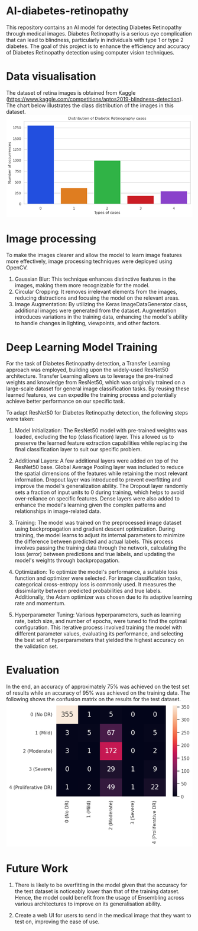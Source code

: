 # AI-diabetes-retinopathy
This repository contains an AI model for detecting Diabetes Retinopathy through medical images. Diabetes Retinopathy is a serious eye complication that can lead to blindness, particularly in individuals with type 1 or type 2 diabetes. The goal of this project is to enhance the efficiency and accuracy of Diabetes Retinopathy detection using computer vision techniques.

# Data visualisation
The dataset of retina images is obtained from Kaggle (https://www.kaggle.com/competitions/aptos2019-blindness-detection). The chart below illustrates the class distribution of the images in this dataset.
![Alt text](image-1.png)

# Image processing
To make the images clearer and allow the model to learn image features more effectively, image processing techniques were deployed using OpenCV. 
1. Gaussian Blur: This technique enhances distinctive features in the images, making them more recognizable for the model.
2. Circular Cropping: It removes irrelevant elements from the images, reducing distractions and focusing the model on the relevant areas.
3. Image Augmentation: By utilizing the Keras ImageDataGenerator class, additional images were generated from the dataset. Augmentation introduces variations in the training data, enhancing the model's ability to handle changes in lighting, viewpoints, and other factors.

# Deep Learning Model Training

For the task of Diabetes Retinopathy detection, a Transfer Learning approach was employed, building upon the widely-used ResNet50 architecture. Transfer Learning allows us to leverage the pre-trained weights and knowledge from ResNet50, which was originally trained on a large-scale dataset for general image classification tasks. By reusing these learned features, we can expedite the training process and potentially achieve better performance on our specific task.

To adapt ResNet50 for Diabetes Retinopathy detection, the following steps were taken:

1. Model Initialization: The ResNet50 model with pre-trained weights was loaded, excluding the top (classification) layer. This allowed us to preserve the learned feature extraction capabilities while replacing the final classification layer to suit our specific problem.

2. Additional Layers: A few additional layers were added on top of the ResNet50 base. Global Average Pooling layer was included to reduce the spatial dimensions of the features while retaining the most relevant information. Dropout layer was introduced to prevent overfitting and improve the model's generalization ability. The Dropout layer randomly sets a fraction of input units to 0 during training, which helps to avoid over-reliance on specific features. Dense layers were also added to enhance the model's learning given the complex patterns and relationships in image-related data. 

3. Training: The model was trained on the preprocessed image dataset using backpropagation and gradient descent optimization. During training, the model learns to adjust its internal parameters to minimize the difference between predicted and actual labels. This process involves passing the training data through the network, calculating the loss (error) between predictions and true labels, and updating the model's weights through backpropagation.

4. Optimization: To optimize the model's performance, a suitable loss function and optimizer were selected. For image classification tasks, categorical cross-entropy loss is commonly used. It measures the dissimilarity between predicted probabilities and true labels. Additionally, the Adam optimizer was chosen due to its adaptive learning rate and momentum.

5. Hyperparameter Tuning: Various hyperparameters, such as learning rate, batch size, and number of epochs, were tuned to find the optimal configuration. This iterative process involved training the model with different parameter values, evaluating its performance, and selecting the best set of hyperparameters that yielded the highest accuracy on the validation set.

# Evaluation
In the end, an accuracy of approximately 75% was achieved on the test set of results while an accuracy of 95% was achieved on the training data. 
The following shows the confusion matrix on the results for the test dataset. 
![Alt text](image.png)


# Future Work
1. There is likely to be overfitting in the model given that the accuracy for the test dataset is noticeably lower than that of the training dataset. Hence, the model could benefit from the usage of Ensembling across various architectures to improve on its generalisation ability. 

2. Create a web UI for users to send in the medical image that they want to test on, improving the ease of use.
